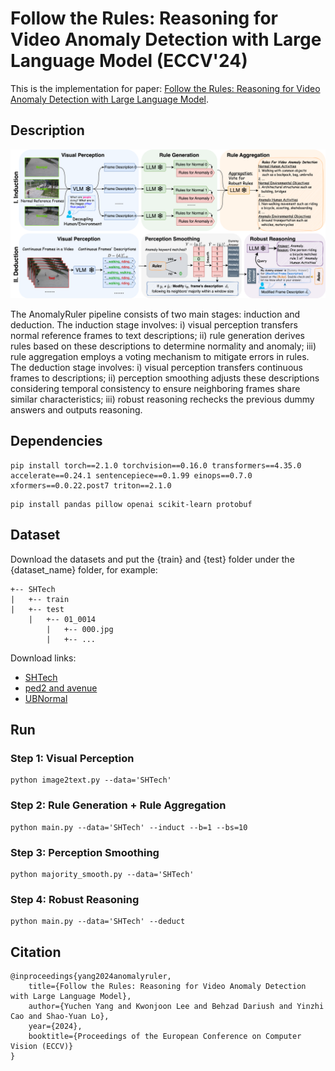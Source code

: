 # Follow the Rules: Reasoning for Video Anomaly Detection with Large Language Model (ECCV'24)

This is the implementation for paper: [Follow the Rules: Reasoning for Video Anomaly Detection with Large Language Model](https://www.arxiv.org/pdf/2407.10299).

## Description

![](pipe.svg)

The AnomalyRuler pipeline consists of two main stages: induction and deduction. The induction stage involves: i) visual perception transfers normal reference frames to text descriptions; ii) rule generation derives rules based on these descriptions to determine normality and anomaly; iii) rule aggregation employs a voting mechanism to mitigate errors in rules. The deduction stage involves: i) visual perception transfers continuous frames to descriptions; ii) perception smoothing adjusts these descriptions considering temporal consistency to ensure neighboring frames share similar characteristics; iii) robust reasoning rechecks the previous dummy answers and outputs reasoning.

## Dependencies

```
pip install torch==2.1.0 torchvision==0.16.0 transformers==4.35.0 accelerate==0.24.1 sentencepiece==0.1.99 einops==0.7.0 xformers==0.0.22.post7 triton==2.1.0
```

```angular2html
pip install pandas pillow openai scikit-learn protobuf
```

## Dataset
Download the datasets and put the {train} and {test} folder under the {dataset_name} folder, for example:

```
+-- SHTech
|   +-- train
|   +-- test
    |   +-- 01_0014
        |   +-- 000.jpg
        |   +-- ...
```
Download links: 
* [SHTech](https://livejohnshopkins-my.sharepoint.com/:u:/g/personal/yyang179_jh_edu/EZQzXSY1XfZNm7gEh1zFS7IB4RA484KQD-BGEb-H_kAtVA?e=49KJ9h)
* [ped2 and avenue](https://github.com/feiyuhuahuo/Anomaly_Prediction?tab=readme-ov-file)
* [UBNormal](https://github.com/lilygeorgescu/UBnormal)

## Run

### Step 1: Visual Perception
```
python image2text.py --data='SHTech'
```

### Step 2: Rule Generation + Rule Aggregation
```angular2html
python main.py --data='SHTech' --induct --b=1 --bs=10
```

### Step 3: Perception Smoothing
```angular2html
python majority_smooth.py --data='SHTech'
```

### Step 4: Robust Reasoning
```angular2html
python main.py --data='SHTech' --deduct
```


## Citation

```angular2html
@inproceedings{yang2024anomalyruler,
    title={Follow the Rules: Reasoning for Video Anomaly Detection with Large Language Model},
    author={Yuchen Yang and Kwonjoon Lee and Behzad Dariush and Yinzhi Cao and Shao-Yuan Lo},
    year={2024},
    booktitle={Proceedings of the European Conference on Computer Vision (ECCV)}
}
```
